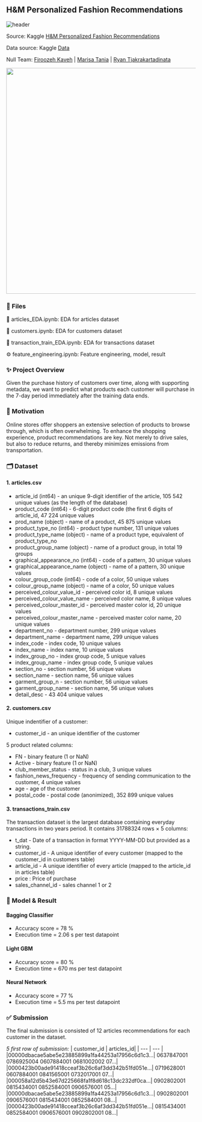 ## H&M Personalized Fashion Recommendations

![header](https://user-images.githubusercontent.com/60201466/167953233-53ce9848-5da5-481b-a14d-270c794255d1.jpg)

Source: Kaggle [H&M Personalized Fashion Recommendations](https://www.kaggle.com/competitions/h-and-m-personalized-fashion-recommendations/overview)

Data source: Kaggle [Data](https://www.kaggle.com/competitions/h-and-m-personalized-fashion-recommendations/data)

Null Team: [Firoozeh Kaveh](https://github.com/fika005) | [Marisa Tania](https://github.com/mt-cs) | [Ryan Tjakrakartadinata](https://github.com/tjakrak) 

<a href="https://youtu.be/-VX6G6C-xPk" title="H&M Personalized Fashion Recommendations"><img src="https://user-images.githubusercontent.com/60201466/167955862-9c911516-c1cb-46fa-8c51-7d807c3fae26.jpg" width="600"></a>

### 📂 Files

👗 articles_EDA.ipynb: EDA for articles dataset

👥 customers.ipynb: EDA for customers dataset

🧾 transaction_train_EDA.ipynb: EDA for transactions dataset

⚙️ feature_engineering.ipynb: Feature engineering, model, result

### ✨ Project Overview

Given the purchase history of customers over time, along with supporting metadata, we want to predict what products each customer will purchase in the 7-day period immediately after the training data ends.

### 🌻 Motivation

Online stores offer shoppers an extensive selection of products to browse through, which is often overwhelming. To enhance the shopping experience, product recommendations are key. Not merely to drive sales, but also to reduce returns, and thereby minimizes emissions from transportation.

### 🗂 Dataset

#### 1. articles.csv
- article_id (int64) - an unique 9-digit identifier of the article, 105 542 unique values (as the length of the database)
- product_code (int64) - 6-digit product code (the first 6 digits of article_id, 47 224 unique values
- prod_name (object) - name of a product, 45 875 unique values
- product_type_no (int64) - product type number, 131 unique values
- product_type_name (object) - name of a product type, equivalent of product_type_no
- product_group_name (object) - name of a product group, in total 19 groups
- graphical_appearance_no (int64) - code of a pattern, 30 unique values
- graphical_appearance_name (object) - name of a pattern, 30 unique values
- colour_group_code (int64) - code of a color, 50 unique values
- colour_group_name (object) - name of a color, 50 unique values
- perceived_colour_value_id - perceived color id, 8 unique values
- perceived_colour_value_name - perceived color name, 8 unique values
- perceived_colour_master_id - perceived master color id, 20 unique values
- perceived_colour_master_name - perceived master color name, 20 unique values
- department_no - department number, 299 unique values
- department_name - department name, 299 unique values
- index_code - index code, 10 unique values
- index_name - index name, 10 unique values
- index_group_no - index group code, 5 unique values
- index_group_name - index group code, 5 unique values
- section_no - section number, 56 unique values
- section_name - section name, 56 unique values
- garment_group_n - section number, 56 unique values
- garment_group_name - section name, 56 unique values
- detail_desc - 43 404 unique values

#### 2. customers.csv
Unique indentifier of a customer:
- customer_id - an unique identifier of the customer

5 product related columns:
- FN - binary feature (1 or NaN)
- Active - binary feature (1 or NaN)
- club_member_status - status in a club, 3 unique values
- fashion_news_frequency - frequency of sending communication to the customer, 4 unique values
- age - age of the customer
- postal_code - postal code (anonimized), 352 899 unique values
 
#### 3. transactions_train.csv
The transaction dataset is the largest database containing everyday transactions in two years period. It contains 31788324 rows × 5 columns:
- t_dat - Date of a transaction in format YYYY-MM-DD but provided as a string.
- customer_id - A unique identifier of every customer (mapped to the customer_id in customers table)
- article_id - A unique identifier of every article (mapped to the article_id in articles table)
- price : Price of purchase
- sales_channel_id - sales channel 1 or 2

### 🧠 Model & Result

#### Bagging Classifier
- Accuracy score = 78 %
- Execution time = 2.06 s per test datapoint

#### Light GBM
- Accuracy score = 80 %
- Execution time = 670 ms per test datapoint

#### Neural Network
- Accuracy score = 77 %
- Execution time = 5.5 ms per test datapoint

### ✅ Submission
The final submission is consisted of 12 articles recommendations for each customer in the dataset.

_5 first row of submission:_
| customer_id | articles_id|
| --- | --- |
|00000dbacae5abe5e23885899a1fa44253a17956c6d1c3...| 0637847001 0786925004 0607884001 0681002002 07...|
|0000423b00ade91418cceaf3b26c6af3dd342b51fd051e...| 0719628001 0607884001 0841565001 0732017001 07...|
|000058a12d5b43e67d225668fa1f8d618c13dc232df0ca...| 0902802001 0815434001 0852584001 0906576001 05...|
|00000dbacae5abe5e23885899a1fa44253a17956c6d1c3...| 0902802001 0906576001 0815434001 0852584001 08...|
|0000423b00ade91418cceaf3b26c6af3dd342b51fd051e...| 0815434001 0852584001 0906576001 0902802001 08...|




